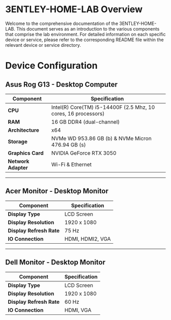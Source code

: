 # 3ENTLEY-HOME-LAB Overview

Welcome to the comprehensive documentation of the 3ENTLEY-HOME-LAB. This document serves as an introduction to the various components that comprise the lab environment. For detailed information on each specific device or service, please refer to the corresponding README file within the relevant device or service directory.


# Device Configuration

## Asus Rog G13 - Desktop Computer

| Component           | Specification                                                   | 
| ------------------- | --------------------------------------------------------------- | 
| **CPU**             | Intel(R) Core(TM) i5-14400F (2.5 Mhz, 10 cores, 16 processors)  |
| **RAM**             | 16 GB DDR4 (dual-channel)                                       |
| **Architecture**    | x64                                                             | 
| **Storage**         | NVMe WD 953.86 GB (b) & NVMe Micron 476.94 GB (s)               | 
| **Graphics Card**   | NVIDIA GeForce RTX 3050                                         |
| **Network Adapter** | Wi-Fi & Ethernet                                                |

---

## Acer Monitor - Desktop Monitor
| Component                     | Specification                                                     | 
| ----------------------------- | ----------------------------------------------------------------- | 
| **Display Type**              | LCD Screen                                                        |
| **Display Resolution**        | 1920 x 1080                                                       |
| **Display Refresh Rate**      | 75 Hz                                                             |
| **IO Connection**             | HDMI, HDMI2, VGA                                                  | 

---

## Dell Monitor - Desktop Monitor
| Component                     | Specification                                                     | 
| ----------------------------- | ----------------------------------------------------------------- | 
| **Display Type**              | LCD Screen                                                        |
| **Display Resolution**        | 1920 x 1080                                                       |
| **Display Refresh Rate**      | 60 Hz                                                             |
| **IO Connection**             | HDMI, VGA                                                         | 
